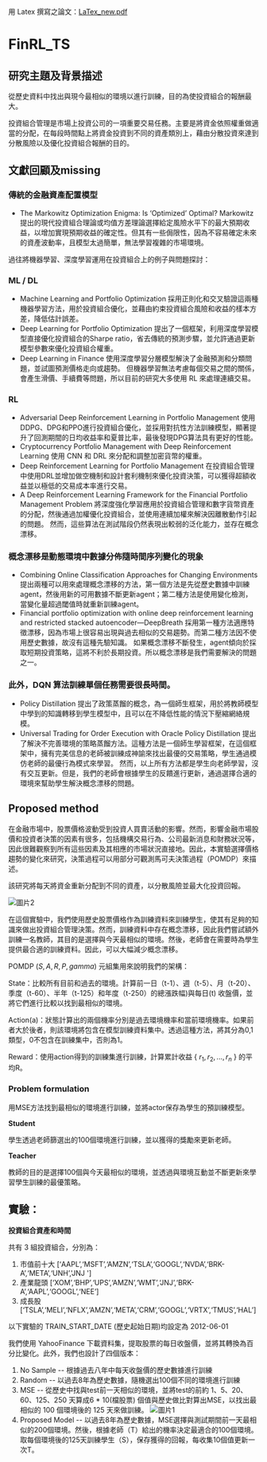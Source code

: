 用 Latex 撰寫之論文：[LaTex_new.pdf](https://github.com/yy1200/FinRL_TS/files/12726143/LaTex_new.pdf)

# FinRL_TS
## 研究主題及背景描述
從歷史資料中找出與現今最相似的環境以進行訓練，目的為使投資組合的報酬最大。

投資組合管理是市場上投資公司的一項重要交易任務。主要是將資金依照權重做適當的分配，在每段時間點上將資金投資到不同的資產類別上，藉由分散投資來達到分散風險以及優化投資組合報酬的目的。

## 文獻回顧及missing
### 傳統的金融資產配置模型
* The Markowitz Optimization Enigma: Is ‘Optimized’ Optimal?
Markowitz提出的現代投資組合理論或均值方差理論選擇給定風險水平下的最大預期收益，以增加實現預期收益的確定性。但其有一些侷限性，因為不容易確定未來的資產波動率，且模型太過簡單，無法學習複雜的市場環境。

過往將機器學習、深度學習運用在投資組合上的例子與問題探討：
### ML / DL
* Machine Learning and Portfolio Optimization
採用正則化和交叉驗證這兩種機器學習方法，用於投資組合優化，並藉由約束投資組合風險和收益的樣本方差，降低估計誤差。
* Deep Learning for Portfolio Optimization
提出了一個框架，利用深度學習模型直接優化投資組合的Sharpe ratio，省去傳統的預測步驟，並允許通過更新模型參數來優化投資組合權重。
* Deep Learning in Finance
使用深度學習分層模型解決了金融預測和分類問題，並試圖預測價格走向或趨勢。
但機器學習無法考慮每個交易之間的關係，會產生滑價、手續費等問題，所以目前的研究大多使用 RL 來處理連續交易。

### RL
* Adversarial Deep Reinforcement Learning in Portfolio Management
使用DDPG、DPG和PPO進行投資組合優化，並採用對抗性方法訓練模型，顯著提升了回測期間的日均收益率和夏普比率，最後發現DPG算法具有更好的性能。
* Cryptocurrency Portfolio Management with Deep Reinforcement Learning
使用 CNN 和 DRL 來分配和調整加密貨幣的權重。
* Deep Reinforcement Learning for Portfolio Management
在投資組合管理中使用DRL並增加做空機制和設計套利機制來優化投資決策，可以獲得超額收益並以極低的交易成本率進行交易。
* A Deep Reinforcement Learning Framework for the Financial Portfolio Management Problem
將深度強化學習應用於投資組合管理和數字貨幣資產的分配，然後通過加權優化投資組合，並使用連續加權來解決因離散動作引起的問題。
然而，這些算法在測試階段仍然表現出較弱的泛化能力，並存在概念漂移。

### 概念漂移是動態環境中數據分佈隨時間序列變化的現象
* Combining Online Classification Approaches for Changing Environments
提出兩種可以用來處理概念漂移的方法，第一個方法是先從歷史數據中訓練agent，然後用新的可用數據不斷更新agent；第二種方法是使用變化檢測，當變化量超過閾值時就重新訓練agent。
* Financial portfolio optimization with online deep reinforcement learning and restricted stacked autoencoder—DeepBreath
採用第一種方法適應特徵漂移，因為市場上很容易出現與過去相似的交易趨勢。而第二種方法因不使用歷史數據，故沒有這種先驗知識。
如果概念漂移不斷發生，agent傾向於採取短期投資策略，這將不利於長期投資。所以概念漂移是我們需要解決的問題之一。

### 此外，DQN 算法訓練單個任務需要很長時間。
* Policy Distillation
提出了政策蒸餾的概念，為一個師生框架，用於將教師模型中學到的知識轉移到學生模型中，且可以在不降低性能的情況下壓縮網絡規模。
* Universal Trading for Order Execution with Oracle Policy Distillation
提出了解決不完善環境的策略蒸餾方法。這種方法是一個師生學習框架，在這個框架中，擁有完美信息的老師被訓練成神諭來找出最優的交易策略，學生通過模仿老師的最優行為模式來學習。
然而，以上所有方法都是學生向老師學習，沒有交互更新。但是，我們的老師會根據學生的反饋進行更新，通過選擇合適的環境來幫助學生解決概念漂移的問題。

## Proposed method
在金融市場中，股票價格波動受到投資人買賣活動的影響。然而，影響金融市場股價和投資者決策的因素有很多，包括機構交易行為、公司最新消息和財務狀況等，因此很難觀察到所有這些因素及其相應的市場狀況直接​​地。因此，本實驗選擇價格趨勢的變化來研究，決策過程可以用部分可觀測馬可夫決策過程（POMDP）來描述。

該研究將每天將資金重新分配到不同的資產，以分散風險並最大化投資回報。

![圖片2](https://user-images.githubusercontent.com/92247082/232473912-f1643330-9646-4f64-afe9-be1a7db7742f.png)

在這個實驗中，我們使用歷史股票價格作為訓練資料來訓練學生，使其有足夠的知識來做出投資組合管理決策。然而，訓練資料中存在概念漂移，因此我們嘗試額外訓練一名教師，其目的是選擇與今天最相似的環境。然後，老師會在需要時為學生提供最合適的訓練資料。因此，可以大幅減少概念漂移。

POMDP $(S,A,R,P,gamma)$ 元組集用來說明我們的架構：

State：比較所有目前和過去的環境。計算前一日（t-1）、週（t-5）、月（t-20）、季度（t-60）、半年（t-125）和年度（t-250）的總漲跌幅)與每日(t) 收盤價，並將它們進行比較以找到最相似的環境。

Action(a)：狀態計算出的兩個機率分別是過去環境機率和當前環境機率。如果前者大於後者，則該環境將包含在模型訓練資料集中。透過這種方法，將其分為0,1類型，0不包含在訓練集中，否則為1。

Reward：使用action得到的訓練集進行訓練，計算累計收益 { $r_1, r_2,...,r_n$ } 的平均R。

### Problem formulation
用MSE方法找到最相似的環境進行訓練，並將actor保存為學生的預訓練模型。

**Student**

學生透過老師篩選出的100個環境進行訓練，並以獲得的獎勵來更新老師。

**Teacher**

教師的目的是選擇100個與今天最相似的環境，並透過與環境互動並不斷更新來學習學生訓練的最優策略。

## 實驗：

**投資組合資產和時間**

共有 3 組投資組合，分別為：
1. 市值前十大 [‘AAPL’,‘MSFT’,‘AMZN’,‘TSLA’,‘GOOGL’,‘NVDA’,‘BRK-A’,‘META’,‘UNH’,'JNJ ']
2. 產業龍頭 [‘XOM’,‘BHP’,‘UPS’,‘AMZN’,‘WMT’,‘JNJ’,‘BRK-A’,‘AAPL’,‘GOOGL’,‘NEE’]
3. 成長股 [‘TSLA’,‘MELI’,‘NFLX’,‘AMZN’,‘META’,‘CRM’,‘GOOGL’,‘VRTX’,‘TMUS’,‘HAL’]

以下實驗的 TRAIN_START_DATE (歷史起始日期)均設定為 2012-06-01

我們使用 YahooFinance 下載資料集，提取股票的每日收盤價，並將其轉換為百分比變化。此外，我們也設計了四個版本：
1. No Sample -- 根據過去八年中每天收盤價的歷史數據進行訓練
2. Random -- 以過去8年為歷史數據，隨機選出100個不同的環境進行訓練
3. MSE -- 從歷史中找與test前一天相似的環境，並將test的前約 1、5、20、60、125、250 天算成6 * 10(檔股票) 個值與歷史做比對算出MSE，以找出最相似的 100 個環境後的 125 天來做訓練。
![圖片1](https://user-images.githubusercontent.com/92247082/232473826-67ea46f3-04a7-4c62-9627-2393b24d7372.png)
4. Proposed Model -- 以過去8年為歷史數據，MSE選擇與測試期間前一天最相似的200個環境。然後，根據老師（T）給出的機率決定最適合的100個環境。取每個環境後的125天訓練學生（S），保存獲得的回報，每收集10個值更新一次T。

